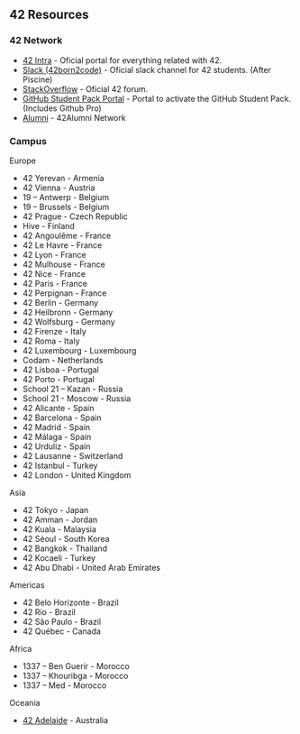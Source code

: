 ## 42 Resources

### 42 Network

- [42 Intra](https://intra.42.fr/) - Oficial portal for everything related with 42.
- [Slack (42born2code)](https://app.slack.com/client/T039P7U66/C04971HPWQ1) - Oficial slack channel for 42 students. (After Piscine)
- [StackOverflow](https://stackoverflowteams.com/c/42network/join?returnurl=%2fc%2f42network) - Oficial 42 forum.
- [GitHub Student Pack Portal](https://github.com/42sommecaise/42Docs) - Portal to activate the GitHub Student Pack. (Includes Github Pro)
- [Alumni](https://alumni.42.fr/) - 42Alumni Network

### Campus

Europe
- 42 Yerevan - Armenia
- 42 Vienna - Austria
- 19 – Antwerp - Belgium
- 19 – Brussels - Belgium
- 42 Prague - Czech Republic
- Hive - Finland
- 42 Angoulême - France
- 42 Le Havre - France
- 42 Lyon - France
- 42 Mulhouse - France
- 42 Nice - France
- 42 Paris - France
- 42 Perpignan - France
- 42 Berlin - Germany
- 42 Heilbronn - Germany
- 42 Wolfsburg - Germany
- 42 Firenze - Italy
- 42 Roma - Italy
- 42 Luxembourg - Luxembourg
- Codam - Netherlands
- 42 Lisboa - Portugal
- 42 Porto - Portugal
- School 21 – Kazan - Russia
- School 21 - Moscow - Russia
- 42 Alicante - Spain
- 42 Barcelona - Spain
- 42 Madrid - Spain
- 42 Málaga - Spain
- 42 Urduliz - Spain
- 42 Lausanne - Switzerland
- 42 Istanbul - Turkey
- 42 London - United Kingdom

Asia
- 42 Tokyo - Japan
- 42 Amman - Jordan
- 42 Kuala - Malaysia
- 42 Séoul - South Korea
- 42 Bangkok - Thailand
- 42 Kocaeli - Turkey
- 42 Abu Dhabi - United Arab Emirates

Americas
- 42 Belo Horizonte - Brazil
- 42 Rio - Brazil
- 42 São Paulo - Brazil
- 42 Québec - Canada

Africa
- 1337 – Ben Guerir - Morocco
- 1337 – Khouribga - Morocco
- 1337 – Med - Morocco

Oceania
- [42 Adelaide](https://www.42adel.org.au/) - Australia
